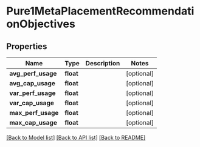 # Pure1MetaPlacementRecommendationObjectives

## Properties
Name | Type | Description | Notes
------------ | ------------- | ------------- | -------------
**avg_perf_usage** | **float** |  | [optional] 
**avg_cap_usage** | **float** |  | [optional] 
**var_perf_usage** | **float** |  | [optional] 
**var_cap_usage** | **float** |  | [optional] 
**max_perf_usage** | **float** |  | [optional] 
**max_cap_usage** | **float** |  | [optional] 

[[Back to Model list]](../README.md#documentation-for-models) [[Back to API list]](../README.md#documentation-for-api-endpoints) [[Back to README]](../README.md)

